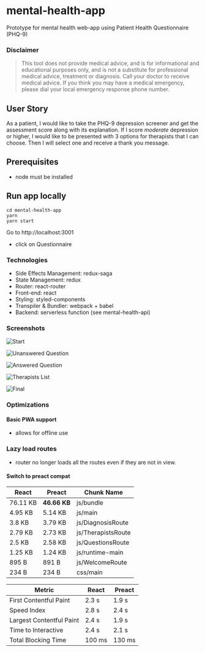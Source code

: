 # mental-health-app

Prototype for mental health web-app using Patient Health Questionnaire (PHQ-9)

### Disclaimer

>This tool does not provide medical advice, and is for informational and educational purposes only, and is not a substitute for professional medical advice, treatment or diagnosis. Call your doctor to receive medical advice. If you think you may have a medical emergency, please dial your local emergency response phone number.

## User Story

As a patient, I would like to take the PHQ-9 depression screener and get the assessment score along with its explanation. If I score _moderate_ depression or higher, I would like to be presented with 3 options for therapists that I can choose. Then I will select one and receive a thank you message.


## Prerequisites

- node must be installed

## Run app locally

```
cd mental-health-app
yarn
yarn start

```

Go to http://localhost:3001

- click on Questionnaire

### Technologies

- Side Effects Management: redux-saga
- State Management: redux
- Router: react-router
- Front-end: react
- Styling: styled-components
- Transpiler & Bundler: webpack + babel
- Backend: serverless function (see mental-health-api)

### Screenshots

![Start](/screenshots/screen_start.png?raw=true 'Start Screen')

![Unanswered Question](/screenshots/screen_unanswered.png?raw=true 'Unanswered Question')

![Answered Question](/screenshots/screen_answered.png?raw=true 'Answered Question')

![Therapists List](/screenshots/screen_therapists.png?raw=true 'Final Score & Results')

![Final](/screenshots/screen_scorebox.png?raw=true 'Final Score & Results')

### Optimizations

#### Basic PWA support
* allows for offline use

### Lazy load routes
* router no longer loads all the routes even if they are not in view.

#### Switch to preact compat

| React  | Preact  | Chunk Name |
| --- | --- | --- |
|76.11 KB|**46.66 KB**|js/bundle|
|4.95 KB|5.14 KB |js/main|
|3.8 KB|3.79 KB |js/DiagnosisRoute|
|2.79 KB|2.73 KB |js/TherapistsRoute|
|2.5 KB|2.58 KB |js/QuestionsRoute|
|1.25 KB |1.24 KB |js/runtime-main|
|895 B |891 B |js/WelcomeRoute|
|234 B |234 B|css/main|


|  Metric | React  | Preact  |
| --- | --- | --- |
|First Contentful Paint |2.3 s|1.9 s|
|Speed Index|2.8 s| 2.4 s|
|Largest Contentful Paint|2.4 s|1.9 s|
|Time to Interactive|2.4 s|2.1 s|
|Total Blocking Time|100 ms|130 ms|
